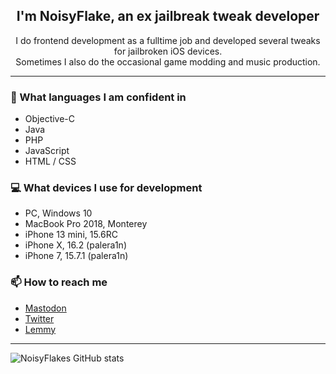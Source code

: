 <h2 align="center">I'm NoisyFlake, an ex jailbreak tweak developer</h2>
<p align="center">I do frontend development as a fulltime job and developed several tweaks for jailbroken iOS devices.<br>Sometimes I also do the occasional game modding and music production.</p>

---

### 📘 What languages I am confident in
- Objective-C
- Java
- PHP
- JavaScript
- HTML / CSS

### 💻 What devices I use for development
- PC, Windows 10
- MacBook Pro  2018, Monterey
- iPhone 13 mini, 15.6RC
- iPhone X, 16.2 (palera1n)
- iPhone 7, 15.7.1 (palera1n)

### 📫 How to reach me
- [Mastodon](https://masto.ai/@noisyflake)
- [Twitter](https://twitter.com/NoisyFlake)
- [Lemmy](https://feddit.de/u/NoisyFlake)

---

![NoisyFlakes GitHub stats](https://github-readme-stats.vercel.app/api?username=NoisyFlake&show_icons=true&theme=radical&count_private=true)
